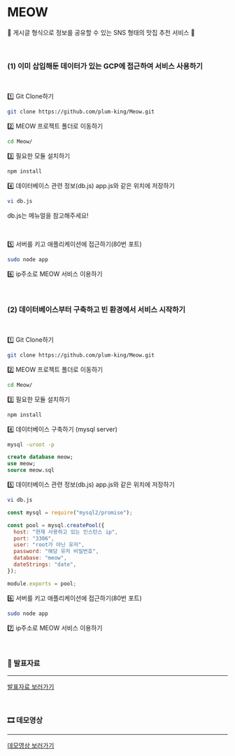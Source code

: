 # MEOW

📝 게시글 형식으로 정보를 공유할 수 있는 SNS 형태의 맛집 추천 서비스 📝

<br/>

### (1) 이미 삽입해둔 데이터가 있는 GCP에 접근하여 서비스 사용하기

<br />

1️⃣ Git Clone하기

```bash
git clone https://github.com/plum-king/Meow.git
```

2️⃣ MEOW 프로젝트 폴더로 이동하기

```bash
cd Meow/
```

3️⃣ 필요한 모듈 설치하기

```bash
npm install
```

4️⃣ 데이터베이스 관련 정보(db.js) app.js와 같은 위치에 저장하기

```bash
vi db.js
```

db.js는 메뉴얼을 참고해주세요!

<br>

5️⃣ 서버를 키고 애플리케이션에 접근하기(80번 포트)

```bash
sudo node app
```

6️⃣ ip주소로 MEOW 서비스 이용하기

<br>

### (2) 데이터베이스부터 구축하고 빈 환경에서 서비스 시작하기

<br>

1️⃣ Git Clone하기

```bash
git clone https://github.com/plum-king/Meow.git
```

2️⃣ MEOW 프로젝트 폴더로 이동하기

```bash
cd Meow/
```

3️⃣ 필요한 모듈 설치하기

```bash
npm install
```

4️⃣ 데이터베이스 구축하기 (mysql server)
```bash
mysql -uroot -p
```
```sql
create database meow;
use meow;
source meow.sql
```

5️⃣ 데이터베이스 관련 정보(db.js) app.js와 같은 위치에 저장하기

```bash
vi db.js
```

```js
const mysql = require("mysql2/promise");

const pool = mysql.createPool({
  host: "현재 사용하고 있는 인스턴스 ip",
  port: "3306",
  user: "root가 아닌 유저",
  password: "해당 유저 비밀번호",
  database: "meow",
  dateStrings: "date",
});

module.exports = pool;
```

6️⃣ 서버를 키고 애플리케이션에 접근하기(80번 포트)

```bash
sudo node app
```

7️⃣ ip주소로 MEOW 서비스 이용하기

<br>

### 📖 발표자료
---
[발표자료 보러가기](https://www.canva.com/design/DAFDqRWl4rI/view?utm_content=DAFDqRWl4rI&utm_campaign=designshare&utm_medium=link&utm_source=publishsharelink)

<br>

### 🎞 데모영상
---
[데모영상 보러가기](https://drive.google.com/file/d/1enbgJmbLRfVr7QisZcTZz7ukfqYkfTpt/view?usp=sharing)
